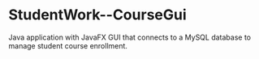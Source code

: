 # StudentWork--CourseGui
 Java application with JavaFX GUI that connects to a MySQL database to manage student course enrollment.

